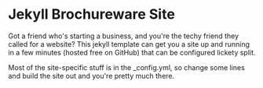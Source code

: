 # Jekyll Brochureware Site

Got a friend who's starting a business, and you're the techy friend they called 
for a website? This jekyll template can get you a site up and running in a few 
minutes (hosted free on GitHub) that can be configured lickety split.

Most of the site-specific stuff is in the _config.yml, so change some lines and 
build the site out and you're pretty much there.